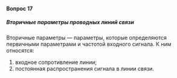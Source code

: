 #### Вопрос 17

##### Вторичные параметры проводных линий связи

Вторичные параметры — параметры, которые определяются первичными параметрами и частотой входного сигнала. К ним относятся: 

1. входное сопротивление линии;
2. постоянная распространения сигнала в линии связи. 